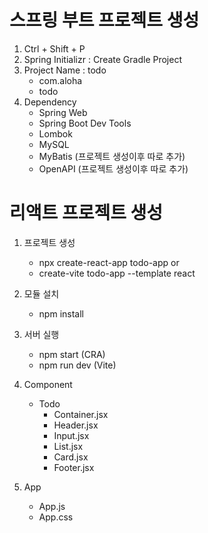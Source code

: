 # 스프링 부트 프로젝트 생성
1. Ctrl + Shift + P
2. Spring Initializr : Create Gradle Project
3. Project Name : todo
    - com.aloha
    - todo
4. Dependency
    - Spring Web
    - Spring Boot Dev Tools
    - Lombok
    - MySQL
    - MyBatis (프로젝트 생성이후 따로 추가)
    - OpenAPI (프로젝트 생성이후 따로 추가)


# 리액트 프로젝트 생성
1. 프로젝트 생성
    - npx create-react-app todo-app
                    or
    - create-vite todo-app --template react

2. 모듈 설치
    - npm install

3. 서버 실행
    - npm start (CRA)
    - npm run dev (Vite)

4. Component
    - Todo
        - Container.jsx
        - Header.jsx
        - Input.jsx
        - List.jsx
        - Card.jsx
        - Footer.jsx

5. App
    - App.js
    - App.css